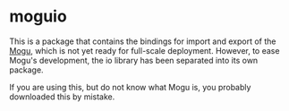 # moguio #

This is a package that contains the bindings for import and export of the [Mogu](http://www.github.com/tomthorogood/Mogu), which is not yet ready for full-scale deployment. However, to ease Mogu's development, the io library has been separated into its own package.

If you are using this, but do not know what Mogu is, you probably downloaded this by mistake. 
